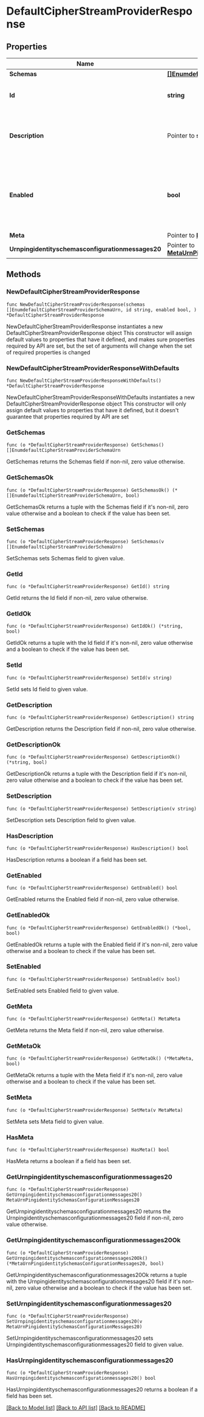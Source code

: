 # DefaultCipherStreamProviderResponse

## Properties

Name | Type | Description | Notes
------------ | ------------- | ------------- | -------------
**Schemas** | [**[]EnumdefaultCipherStreamProviderSchemaUrn**](EnumdefaultCipherStreamProviderSchemaUrn.md) |  | 
**Id** | **string** | Name of the Cipher Stream Provider | 
**Description** | Pointer to **string** | A description for this Cipher Stream Provider | [optional] 
**Enabled** | **bool** | Indicates whether this Cipher Stream Provider is enabled for use in the Directory Server. | 
**Meta** | Pointer to [**MetaMeta**](MetaMeta.md) |  | [optional] 
**Urnpingidentityschemasconfigurationmessages20** | Pointer to [**MetaUrnPingidentitySchemasConfigurationMessages20**](MetaUrnPingidentitySchemasConfigurationMessages20.md) |  | [optional] 

## Methods

### NewDefaultCipherStreamProviderResponse

`func NewDefaultCipherStreamProviderResponse(schemas []EnumdefaultCipherStreamProviderSchemaUrn, id string, enabled bool, ) *DefaultCipherStreamProviderResponse`

NewDefaultCipherStreamProviderResponse instantiates a new DefaultCipherStreamProviderResponse object
This constructor will assign default values to properties that have it defined,
and makes sure properties required by API are set, but the set of arguments
will change when the set of required properties is changed

### NewDefaultCipherStreamProviderResponseWithDefaults

`func NewDefaultCipherStreamProviderResponseWithDefaults() *DefaultCipherStreamProviderResponse`

NewDefaultCipherStreamProviderResponseWithDefaults instantiates a new DefaultCipherStreamProviderResponse object
This constructor will only assign default values to properties that have it defined,
but it doesn't guarantee that properties required by API are set

### GetSchemas

`func (o *DefaultCipherStreamProviderResponse) GetSchemas() []EnumdefaultCipherStreamProviderSchemaUrn`

GetSchemas returns the Schemas field if non-nil, zero value otherwise.

### GetSchemasOk

`func (o *DefaultCipherStreamProviderResponse) GetSchemasOk() (*[]EnumdefaultCipherStreamProviderSchemaUrn, bool)`

GetSchemasOk returns a tuple with the Schemas field if it's non-nil, zero value otherwise
and a boolean to check if the value has been set.

### SetSchemas

`func (o *DefaultCipherStreamProviderResponse) SetSchemas(v []EnumdefaultCipherStreamProviderSchemaUrn)`

SetSchemas sets Schemas field to given value.


### GetId

`func (o *DefaultCipherStreamProviderResponse) GetId() string`

GetId returns the Id field if non-nil, zero value otherwise.

### GetIdOk

`func (o *DefaultCipherStreamProviderResponse) GetIdOk() (*string, bool)`

GetIdOk returns a tuple with the Id field if it's non-nil, zero value otherwise
and a boolean to check if the value has been set.

### SetId

`func (o *DefaultCipherStreamProviderResponse) SetId(v string)`

SetId sets Id field to given value.


### GetDescription

`func (o *DefaultCipherStreamProviderResponse) GetDescription() string`

GetDescription returns the Description field if non-nil, zero value otherwise.

### GetDescriptionOk

`func (o *DefaultCipherStreamProviderResponse) GetDescriptionOk() (*string, bool)`

GetDescriptionOk returns a tuple with the Description field if it's non-nil, zero value otherwise
and a boolean to check if the value has been set.

### SetDescription

`func (o *DefaultCipherStreamProviderResponse) SetDescription(v string)`

SetDescription sets Description field to given value.

### HasDescription

`func (o *DefaultCipherStreamProviderResponse) HasDescription() bool`

HasDescription returns a boolean if a field has been set.

### GetEnabled

`func (o *DefaultCipherStreamProviderResponse) GetEnabled() bool`

GetEnabled returns the Enabled field if non-nil, zero value otherwise.

### GetEnabledOk

`func (o *DefaultCipherStreamProviderResponse) GetEnabledOk() (*bool, bool)`

GetEnabledOk returns a tuple with the Enabled field if it's non-nil, zero value otherwise
and a boolean to check if the value has been set.

### SetEnabled

`func (o *DefaultCipherStreamProviderResponse) SetEnabled(v bool)`

SetEnabled sets Enabled field to given value.


### GetMeta

`func (o *DefaultCipherStreamProviderResponse) GetMeta() MetaMeta`

GetMeta returns the Meta field if non-nil, zero value otherwise.

### GetMetaOk

`func (o *DefaultCipherStreamProviderResponse) GetMetaOk() (*MetaMeta, bool)`

GetMetaOk returns a tuple with the Meta field if it's non-nil, zero value otherwise
and a boolean to check if the value has been set.

### SetMeta

`func (o *DefaultCipherStreamProviderResponse) SetMeta(v MetaMeta)`

SetMeta sets Meta field to given value.

### HasMeta

`func (o *DefaultCipherStreamProviderResponse) HasMeta() bool`

HasMeta returns a boolean if a field has been set.

### GetUrnpingidentityschemasconfigurationmessages20

`func (o *DefaultCipherStreamProviderResponse) GetUrnpingidentityschemasconfigurationmessages20() MetaUrnPingidentitySchemasConfigurationMessages20`

GetUrnpingidentityschemasconfigurationmessages20 returns the Urnpingidentityschemasconfigurationmessages20 field if non-nil, zero value otherwise.

### GetUrnpingidentityschemasconfigurationmessages20Ok

`func (o *DefaultCipherStreamProviderResponse) GetUrnpingidentityschemasconfigurationmessages20Ok() (*MetaUrnPingidentitySchemasConfigurationMessages20, bool)`

GetUrnpingidentityschemasconfigurationmessages20Ok returns a tuple with the Urnpingidentityschemasconfigurationmessages20 field if it's non-nil, zero value otherwise
and a boolean to check if the value has been set.

### SetUrnpingidentityschemasconfigurationmessages20

`func (o *DefaultCipherStreamProviderResponse) SetUrnpingidentityschemasconfigurationmessages20(v MetaUrnPingidentitySchemasConfigurationMessages20)`

SetUrnpingidentityschemasconfigurationmessages20 sets Urnpingidentityschemasconfigurationmessages20 field to given value.

### HasUrnpingidentityschemasconfigurationmessages20

`func (o *DefaultCipherStreamProviderResponse) HasUrnpingidentityschemasconfigurationmessages20() bool`

HasUrnpingidentityschemasconfigurationmessages20 returns a boolean if a field has been set.


[[Back to Model list]](../README.md#documentation-for-models) [[Back to API list]](../README.md#documentation-for-api-endpoints) [[Back to README]](../README.md)


